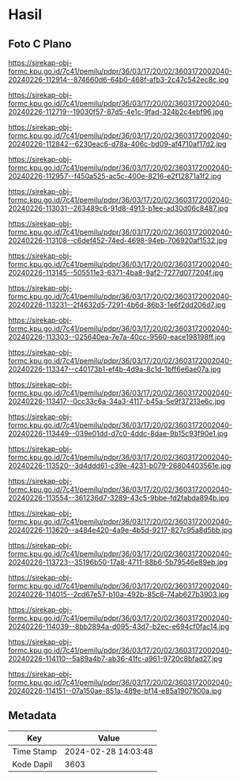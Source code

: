 # Hasil

## Foto C Plano

https://sirekap-obj-formc.kpu.go.id/7c41/pemilu/pdpr/36/03/17/20/02/3603172002040-20240226-112914--874660d6-64b0-468f-afb3-2c47c542ec8c.jpg

https://sirekap-obj-formc.kpu.go.id/7c41/pemilu/pdpr/36/03/17/20/02/3603172002040-20240226-112719--19030f57-87d5-4e1c-9fad-324b2c4ebf96.jpg

https://sirekap-obj-formc.kpu.go.id/7c41/pemilu/pdpr/36/03/17/20/02/3603172002040-20240226-112842--6230eac6-d78a-406c-bd09-af4710af17d2.jpg

https://sirekap-obj-formc.kpu.go.id/7c41/pemilu/pdpr/36/03/17/20/02/3603172002040-20240226-112957--f450a525-ac5c-400e-8216-e2f12871a1f2.jpg

https://sirekap-obj-formc.kpu.go.id/7c41/pemilu/pdpr/36/03/17/20/02/3603172002040-20240226-113031--263489c6-91d8-4913-b1ee-ad30d06c8487.jpg

https://sirekap-obj-formc.kpu.go.id/7c41/pemilu/pdpr/36/03/17/20/02/3603172002040-20240226-113108--c6def452-74ed-4698-94eb-706920af1532.jpg

https://sirekap-obj-formc.kpu.go.id/7c41/pemilu/pdpr/36/03/17/20/02/3603172002040-20240226-113145--505511e3-6371-4ba8-9af2-7277d077204f.jpg

https://sirekap-obj-formc.kpu.go.id/7c41/pemilu/pdpr/36/03/17/20/02/3603172002040-20240226-113231--2f4632d5-7291-4b6d-86b3-1e6f2dd206d7.jpg

https://sirekap-obj-formc.kpu.go.id/7c41/pemilu/pdpr/36/03/17/20/02/3603172002040-20240226-113303--025640ea-7e7a-40cc-9560-eace198198ff.jpg

https://sirekap-obj-formc.kpu.go.id/7c41/pemilu/pdpr/36/03/17/20/02/3603172002040-20240226-113347--c40173b1-ef4b-4d9a-8c1d-1bff6e6ae07a.jpg

https://sirekap-obj-formc.kpu.go.id/7c41/pemilu/pdpr/36/03/17/20/02/3603172002040-20240226-113417--0cc33c6a-34a3-4117-b45a-5e9f37213e6c.jpg

https://sirekap-obj-formc.kpu.go.id/7c41/pemilu/pdpr/36/03/17/20/02/3603172002040-20240226-113449--039e01dd-d7c0-4ddc-8dae-9b15c93f90e1.jpg

https://sirekap-obj-formc.kpu.go.id/7c41/pemilu/pdpr/36/03/17/20/02/3603172002040-20240226-113520--3d4ddd61-c39e-4231-b079-26804403561e.jpg

https://sirekap-obj-formc.kpu.go.id/7c41/pemilu/pdpr/36/03/17/20/02/3603172002040-20240226-113554--361236d7-3289-43c5-9bbe-fd2fabda894b.jpg

https://sirekap-obj-formc.kpu.go.id/7c41/pemilu/pdpr/36/03/17/20/02/3603172002040-20240226-113620--a484e420-4a9e-4b5d-9217-827c95a8d5bb.jpg

https://sirekap-obj-formc.kpu.go.id/7c41/pemilu/pdpr/36/03/17/20/02/3603172002040-20240226-113723--35196b50-17a8-4711-88b6-5b79546e89eb.jpg

https://sirekap-obj-formc.kpu.go.id/7c41/pemilu/pdpr/36/03/17/20/02/3603172002040-20240226-114015--2cd67e57-b10a-492b-85c6-74ab627b3903.jpg

https://sirekap-obj-formc.kpu.go.id/7c41/pemilu/pdpr/36/03/17/20/02/3603172002040-20240226-114039--8bb2894a-d095-43d7-b2ec-e694cf0fac14.jpg

https://sirekap-obj-formc.kpu.go.id/7c41/pemilu/pdpr/36/03/17/20/02/3603172002040-20240226-114110--5a89a4b7-ab36-41fc-a961-9720c8bfad27.jpg

https://sirekap-obj-formc.kpu.go.id/7c41/pemilu/pdpr/36/03/17/20/02/3603172002040-20240226-114151--07a150ae-851a-489e-bf14-e85a1907900a.jpg


## Metadata

| Key        | Value               |
| ---------- | ------------------- |
| Time Stamp | 2024-02-28 14:03:48 |
| Kode Dapil | 3603                |



